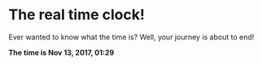 # The real time clock!

Ever wanted to know what the time is? Well, your journey is about to end!

**The time is Nov 13, 2017, 01:29**